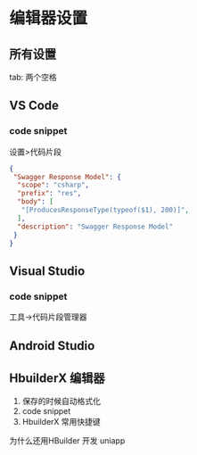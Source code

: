 # 编辑器设置

## 所有设置

tab: 两个空格

## VS Code

### code snippet

设置>代码片段

```json
{
 "Swagger Response Model": {
  "scope": "csharp",
  "prefix": "res",
  "body": [
   "[ProducesResponseType(typeof($1), 200)]", 
  ],
  "description": "Swagger Response Model"
 }
}
```

## Visual Studio

### code snippet

工具->代码片段管理器

## Android Studio

## HbuilderX 编辑器

1. 保存的时候自动格式化
2. code snippet
3. HbuilderX 常用快捷键

为什么还用HBuilder 开发 uniapp
